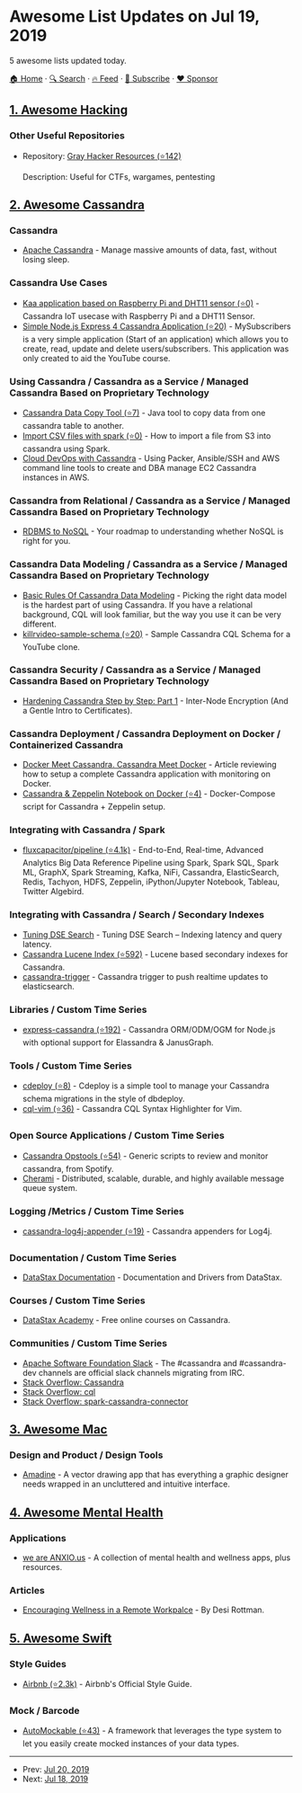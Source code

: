 # Awesome List Updates on Jul 19, 2019

5 awesome lists updated today.

[🏠 Home](/README.md) · [🔍 Search](https://www.trackawesomelist.com/search/) · [🔥 Feed](https://www.trackawesomelist.com/rss.xml) · [📮 Subscribe](https://trackawesomelist.us17.list-manage.com/subscribe?u=d2f0117aa829c83a63ec63c2f&id=36a103854c) · [❤️  Sponsor](https://github.com/sponsors/theowenyoung)



## [1. Awesome Hacking](/content/Hack-with-Github/Awesome-Hacking/README.md)

### Other Useful Repositories

- Repository: [Gray Hacker Resources (⭐142)](https://github.com/bt3gl/Gray-Hacker-Resources)

  Description: Useful for CTFs, wargames, pentesting



## [2. Awesome Cassandra](/content/Anant/awesome-cassandra/README.md)

### Cassandra

*   [Apache Cassandra](http://cassandra.apache.org/) - Manage massive amounts of data, fast, without losing sleep.

### Cassandra Use Cases

*   [Kaa application based on Raspberry Pi and DHT11 sensor (⭐0)](https://github.com/pyroalf/kaa-cassandra-sample) - Cassandra IoT usecase with Raspberry Pi and a DHT11 Sensor.
*   [Simple Node.js Express 4 Cassandra Application (⭐20)](https://github.com/bradtraversy/mysubscribers) - MySubscribers is a very simple application (Start of an application) which allows you to create, read, update and delete users/subscribers. This application was only created to aid the YouTube course.

### Using Cassandra / Cassandra as a Service / Managed Cassandra Based on Proprietary Technology

*   [Cassandra Data Copy Tool (⭐7)](https://github.com/wildengineer/cassandra-data-copy-tool) - Java tool to copy data from one cassandra table to another.
*   [Import CSV files with spark (⭐0)](https://github.com/markthebault/importCSVSparkCassandra) - How to import a file from S3 into cassandra using Spark.
*   [Cloud DevOps with Cassandra](http://cloudurable.com/blog/aws-ansible-packer-ssh-for-devops/index.html) - Using Packer, Ansible/SSH and AWS command line tools to create and DBA manage EC2 Cassandra instances in AWS.

### Cassandra from Relational / Cassandra as a Service / Managed Cassandra Based on Proprietary Technology

*   [RDBMS to NoSQL](http://www.datastax.com/relational-database-to-nosql) - Your roadmap to understanding whether NoSQL is right for you.

### Cassandra Data Modeling / Cassandra as a Service / Managed Cassandra Based on Proprietary Technology

*   [Basic Rules Of Cassandra Data Modeling](http://www.datastax.com/dev/blog/basic-rules-of-cassandra-data-modeling) - Picking the right data model is the hardest part of using Cassandra. If you have a relational background, CQL will look familiar, but the way you use it can be very different.
*   [killrvideo-sample-schema (⭐20)](https://github.com/pmcfadin/killrvideo-sample-schema) - Sample Cassandra CQL Schema for a YouTube clone.

### Cassandra Security / Cassandra as a Service / Managed Cassandra Based on Proprietary Technology

*   [Hardening Cassandra Step by Step: Part 1](http://thelastpickle.com/blog/2015/09/30/hardening-cassandra-step-by-step-part-1-server-to-server.html) - Inter-Node Encryption (And a Gentle Intro to Certificates).

### Cassandra Deployment / Cassandra Deployment on Docker / Containerized Cassandra

*   [Docker Meet Cassandra. Cassandra Meet Docker](http://thelastpickle.com/blog/2018/01/23/docker-meet-cassandra.html) - Article reviewing how to setup a complete Cassandra application with monitoring on Docker.
*   [Cassandra & Zeppelin Notebook on Docker (⭐4)](https://github.com/academyofdata/cassandra-zeppelin) - Docker-Compose script for Cassandra + Zeppelin setup.

### Integrating with Cassandra / Spark

*   [fluxcapacitor/pipeline (⭐4.1k)](https://github.com/fluxcapacitor/pipeline) - End-to-End, Real-time, Advanced Analytics Big Data Reference Pipeline using Spark, Spark SQL, Spark ML, GraphX, Spark Streaming, Kafka, NiFi, Cassandra, ElasticSearch, Redis, Tachyon, HDFS, Zeppelin, iPython/Jupyter Notebook, Tableau, Twitter Algebird.

### Integrating with Cassandra / Search / Secondary Indexes

*   [Tuning DSE Search](http://www.datastax.com/dev/blog/tuning-dse-search) - Tuning DSE Search – Indexing latency and query latency.
*   [Cassandra Lucene Index (⭐592)](https://github.com/Stratio/cassandra-lucene-index) - Lucene based secondary indexes for Cassandra.
*   [cassandra-trigger](https://github.com/gradeup/cassandra-trigger) - Cassandra trigger to push realtime updates to elasticsearch.

### Libraries / Custom Time Series

*   [express-cassandra (⭐192)](https://github.com/masumsoft/express-cassandra) - Cassandra ORM/ODM/OGM for Node.js with optional support for Elassandra & JanusGraph.

### Tools / Custom Time Series

*   [cdeploy (⭐8)](https://github.com/rackerlabs/cdeploy) - Cdeploy is a simple tool to manage your Cassandra schema migrations in the style of dbdeploy.
*   [cql-vim (⭐36)](https://github.com/elubow/cql-vim) - Cassandra CQL Syntax Highlighter for Vim.

### Open Source Applications / Custom Time Series

*   [Cassandra Opstools (⭐54)](https://github.com/spotify/cassandra-opstools) - Generic scripts to review and monitor cassandra, from Spotify.
*   [Cherami](https://eng.uber.com/cherami/) - Distributed, scalable, durable, and highly available message queue system.

### Logging /Metrics / Custom Time Series

*   [cassandra-log4j-appender (⭐19)](https://github.com/datastax/cassandra-log4j-appender) - Cassandra appenders for Log4j.

### Documentation / Custom Time Series

*   [DataStax Documentation](http://docs.datastax.com/en/landing_page/doc/landing_page/current.html) - Documentation and Drivers from DataStax.

### Courses / Custom Time Series

*   [DataStax Academy](https://academy.datastax.com/) - Free online courses on Cassandra.

### Communities / Custom Time Series

*   [Apache Software Foundation Slack](https://s.apache.org/slack-invite) - The #cassandra and #cassandra-dev channels are official slack channels migrating from IRC.
*   [Stack Overflow: Cassandra](https://stackoverflow.com/questions/tagged/cassandra)
*   [Stack Overflow: cql](https://stackoverflow.com/questions/tagged/cql)
*   [Stack Overflow: spark-cassandra-connector](https://stackoverflow.com/questions/tagged/spark-cassandra-connector)

## [3. Awesome Mac](/content/jaywcjlove/awesome-mac/README.md)

### Design and Product / Design Tools

*   [Amadine](https://amadine.com) - A vector drawing app that has everything a graphic designer needs wrapped in an uncluttered and intuitive interface.

## [4. Awesome Mental Health](/content/dreamingechoes/awesome-mental-health/README.md)

### Applications

*   [we are ANXIO.us](http://weareanxio.us) - A collection of mental health and wellness apps, plus resources.

### Articles

*   [Encouraging Wellness in a Remote Workpalce](https://dev.to/desi/encouraging-wellness-in-a-remote-workplace-17m5) - By Desi Rottman.

## [5. Awesome Swift](/content/matteocrippa/awesome-swift/README.md)

### Style Guides

*   [Airbnb (⭐2.3k)](https://github.com/airbnb/swift) - Airbnb's Official Style Guide.

### Mock / Barcode

*   [AutoMockable (⭐43)](https://github.com/vincent-pradeilles/AutoMocker) - A framework that leverages the type system to let you easily create mocked instances of your data types.

---

- Prev: [Jul 20, 2019](/content/2019/07/20/README.md)
- Next: [Jul 18, 2019](/content/2019/07/18/README.md)